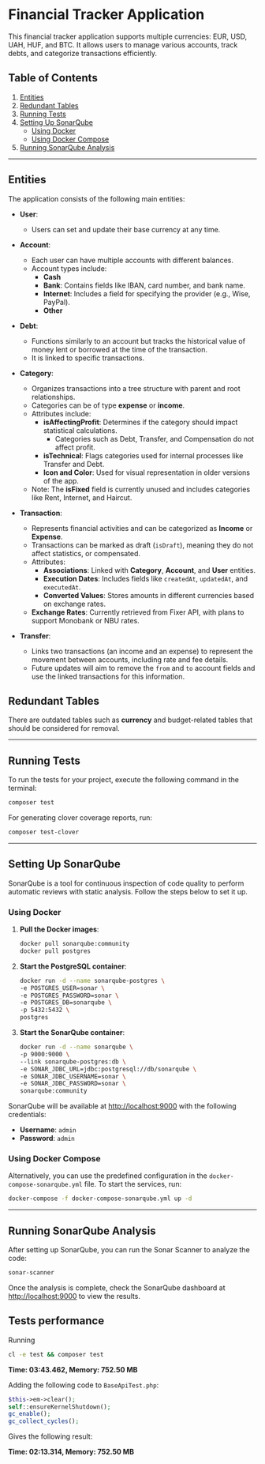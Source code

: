 
# Financial Tracker Application

This financial tracker application supports multiple currencies: EUR, USD, UAH, HUF, and BTC.
It allows users to manage various accounts, track debts, and categorize transactions efficiently.

## Table of Contents

1. [Entities](#entities)
2. [Redundant Tables](#redundant-tables)
3. [Running Tests](#running-tests)
4. [Setting Up SonarQube](#setting-up-sonarqube)
    - [Using Docker](#using-docker)
    - [Using Docker Compose](#using-docker-compose)
5. [Running SonarQube Analysis](#running-sonarqube-analysis)

---

## Entities

The application consists of the following main entities:

- **User**:
    - Users can set and update their base currency at any time.

- **Account**:
    - Each user can have multiple accounts with different balances.
    - Account types include:
        - **Cash**
        - **Bank**: Contains fields like IBAN, card number, and bank name.
        - **Internet**: Includes a field for specifying the provider (e.g., Wise, PayPal).
        - **Other**

- **Debt**:
    - Functions similarly to an account but tracks the historical value of money lent or borrowed at the time of the transaction.
    - It is linked to specific transactions.

- **Category**:
    - Organizes transactions into a tree structure with parent and root relationships.
    - Categories can be of type **expense** or **income**.
    - Attributes include:
        - **isAffectingProfit**: Determines if the category should impact statistical calculations.
            - Categories such as Debt, Transfer, and Compensation do not affect profit.
        - **isTechnical**: Flags categories used for internal processes like Transfer and Debt.
        - **Icon and Color**: Used for visual representation in older versions of the app.
    - Note: The **isFixed** field is currently unused and includes categories like Rent, Internet, and Haircut.

- **Transaction**:
    - Represents financial activities and can be categorized as **Income** or **Expense**.
    - Transactions can be marked as draft (`isDraft`), meaning they do not affect statistics, or compensated.
    - Attributes:
        - **Associations**: Linked with **Category**, **Account**, and **User** entities.
        - **Execution Dates**: Includes fields like `createdAt`, `updatedAt`, and `executedAt`.
        - **Converted Values**: Stores amounts in different currencies based on exchange rates.
    - **Exchange Rates**: Currently retrieved from Fixer API, with plans to support Monobank or NBU rates.

- **Transfer**:
    - Links two transactions (an income and an expense) to represent the movement between accounts, including rate and fee details.
    - Future updates will aim to remove the `from` and `to` account fields and use the linked transactions for this information.

## Redundant Tables

There are outdated tables such as **currency** and budget-related tables that should be considered for removal.

---

## Running Tests

To run the tests for your project, execute the following command in the terminal:

```bash
composer test
```

For generating clover coverage reports, run:

```bash
composer test-clover
```

---

## Setting Up SonarQube

SonarQube is a tool for continuous inspection of code quality to perform automatic reviews with static analysis. Follow the steps below to set it up.

### Using Docker

1. **Pull the Docker images**:
   ```bash
   docker pull sonarqube:community
   docker pull postgres
   ```

2. **Start the PostgreSQL container**:
    ```bash
   docker run -d --name sonarqube-postgres \
    -e POSTGRES_USER=sonar \
    -e POSTGRES_PASSWORD=sonar \
    -e POSTGRES_DB=sonarqube \
    -p 5432:5432 \
    postgres
   ```

3. **Start the SonarQube container**:
    ```bash
   docker run -d --name sonarqube \
    -p 9000:9000 \
    --link sonarqube-postgres:db \
    -e SONAR_JDBC_URL=jdbc:postgresql://db/sonarqube \
    -e SONAR_JDBC_USERNAME=sonar \
    -e SONAR_JDBC_PASSWORD=sonar \
    sonarqube:community
   ```

SonarQube will be available at [http://localhost:9000](http://localhost:9000) with the following credentials:
- **Username**: `admin`
- **Password**: `admin`

### Using Docker Compose

Alternatively, you can use the predefined configuration in the `docker-compose-sonarqube.yml` file. To start the services, run:

```bash
docker-compose -f docker-compose-sonarqube.yml up -d
```

---

## Running SonarQube Analysis

After setting up SonarQube, you can run the Sonar Scanner to analyze the code:

```bash
sonar-scanner
```

Once the analysis is complete, check the SonarQube dashboard at [http://localhost:9000](http://localhost:9000) to view the results.

## Tests performance
Running
```bash
cl -e test && composer test
```

**Time: 03:43.462, Memory: 752.50 MB**

Adding the following code to `BaseApiTest.php`:
```php
$this->em->clear();
self::ensureKernelShutdown();
gc_enable();
gc_collect_cycles();
```
Gives the following result:

**Time: 02:13.314, Memory: 752.50 MB**

